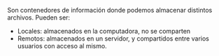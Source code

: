 Son contenedores de información donde podemos almacenar distintos archivos.
Pueden ser:
- Locales: almacenados en la computadora, no se comparten
- Remotos: almacenados en un servidor, y compartidos entre varios usuarios con acceso al mismo.
